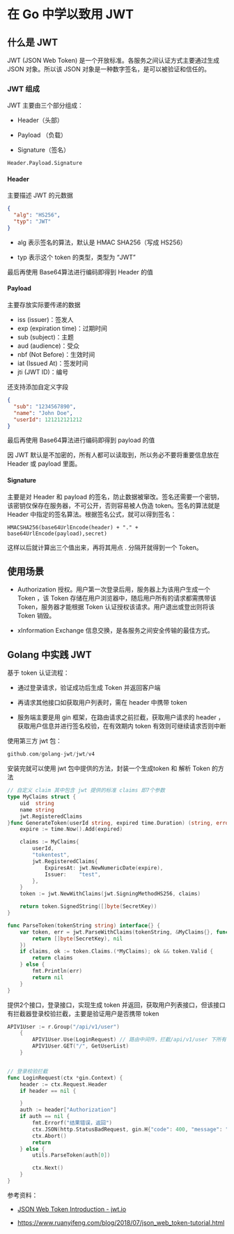 # 在 Go 中学以致用 JWT

## 什么是 JWT

JWT (JSON Web Token) 是一个开放标准。各服务之间认证方式主要通过生成 JSON 对象。所以该 JSON 对象是一种数字签名，是可以被验证和信任的。

### JWT 组成

JWT 主要由三个部分组成：

- Header（头部）

- Payload （负载）

- Signature（签名）

```bash
Header.Payload.Signature
```

#### Header

主要描述 JWT 的元数据

```json
{
  "alg": "HS256",
  "typ": "JWT"
}
```

- alg 表示签名的算法，默认是 HMAC SHA256（写成 HS256）

- typ 表示这个 token 的类型，类型为 “JWT”

最后再使用 Base64算法进行编码即得到 Header 的值

#### Payload

主要存放实际要传递的数据

- iss (issuer)：签发人
- exp (expiration time)：过期时间
- sub (subject)：主题
- aud (audience)：受众
- nbf (Not Before)：生效时间
- iat (Issued At)：签发时间
- jti (JWT ID)：编号

还支持添加自定义字段

```json
{
  "sub": "1234567890",
  "name": "John Doe",
  "userId": 121212121212
}
```

最后再使用 Base64算法进行编码即得到 payload 的值

因 JWT 默认是不加密的，所有人都可以读取到，所以务必不要将重要信息放在 Header 或 payload 里面。

#### Signature

主要是对 Header 和 payload 的签名，防止数据被窜改。签名还需要一个密钥，该密钥仅保存在服务器，不可公开，否则容易被人伪造 token。签名的算法就是 Header 中指定的签名算法。根据签名公式，就可以得到签名：

```shell
HMACSHA256(base64UrlEncode(header) + "." + base64UrlEncode(payload),secret)
```

这样以后就计算出三个值出来，再将其用点 . 分隔开就得到一个 Token。

## 使用场景

- Authorization 授权。用户第一次登录后用，服务器上为该用户生成一个 Token ，该 Token 存储在用户浏览器中，随后用户所有的请求都需携带该 Token，服务器才能根据 Token 认证授权该请求。用户退出或登出则将该 Token 销毁。

- xInformation Exchange 信息交换，是各服务之间安全传输的最佳方式。

## Golang 中实践 JWT

基于 token 认证流程：

- 通过登录请求，验证成功后生成 Token 并返回客户端

- 再请求其他接口如获取用户列表时，需在 header 中携带 token 

- 服务端主要是用 gin 框架，在路由请求之前拦截，获取用户请求的 header ，获取用户信息并进行签名校验，在有效期内 token 有效则可继续请求否则中断

使用第三方 jwt 包：

```go
github.com/golang-jwt/jwt/v4
```

安装完就可以使用 jwt 包中提供的方法，封装一个生成token 和 解析 Token 的方法

```go
// 自定义 claim 其中包含 jwt 提供的标准 claims 即7个参数
type MyClaims struct {
    uid  string
    name string
    jwt.RegisteredClaims
}func GenerateToken(userId string, expired time.Duration) (string, error) {
    expire := time.Now().Add(expired)

    claims := MyClaims{
        userId,
        "tokentest",
        jwt.RegisteredClaims{
            ExpiresAt: jwt.NewNumericDate(expire),
            Issuer:    "test",
        },
    }
    token := jwt.NewWithClaims(jwt.SigningMethodHS256, claims)

    return token.SignedString([]byte(SecretKey))
}

func ParseToken(tokenString string) interface{} {
    var token, err = jwt.ParseWithClaims(tokenString, &MyClaims{}, func(token *jwt.Token) (interface{}, error) {
        return []byte(SecretKey), nil
    })
    if claims, ok := token.Claims.(*MyClaims); ok && token.Valid {
        return claims
    } else {
        fmt.Println(err)
        return nil
    }
}
```

提供2个接口，登录接口，实现生成 token 并返回，获取用户列表接口，但该接口有拦截器登录校验拦截，主要是验证用户是否携带 token

```go
APIV1User := r.Group("/api/v1/user")
    {
        APIV1User.Use(LoginRequest) // 路由中间件，拦截/api/v1/user 下所有请求
        APIV1User.GET("/", GetUserList)
    }


// 登录校验拦截
func LoginRequest(ctx *gin.Context) {
    header := ctx.Request.Header
    if header == nil {

    }
    auth := header["Authorization"]
    if auth == nil {
        fmt.Errorf("结果错误，返回")
        ctx.JSON(http.StatusBadRequest, gin.H{"code": 400, "message": "缺少authorization"})
        ctx.Abort()
        return
    } else {
        utils.ParseToken(auth[0])

        ctx.Next()
    }
}
```

参考资料：

- [JSON Web Token Introduction - jwt.io](https://jwt.io/introduction)

- https://www.ruanyifeng.com/blog/2018/07/json_web_token-tutorial.html
